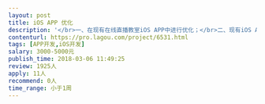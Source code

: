 ```yaml
---                
layout: post       
title: iOS APP 优化           
description: '</br>一、在现有在线直播教室iOS APP中进行优化；</br>二、现有iOS APP布局色调做调整；</br>三、增加功能：送星星/礼物、画笔选择颜色等功能</br>'     
contenturl: https://pro.lagou.com/project/6531.html      
tags: [APP开发,iOS开发]            
salary: 3000-5000元          
publish_time: 2018-03-06 11:49:25         
review: 1925人                   
apply: 11人                   
recommend: 0人                   
time_range: 小于1周              
---                 
```

